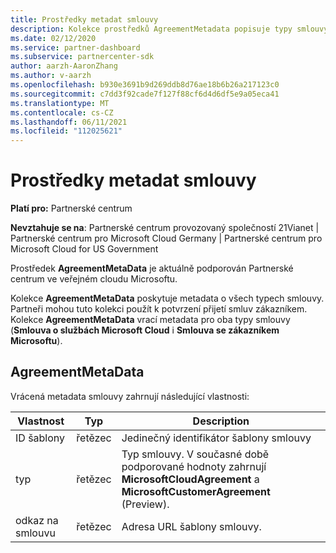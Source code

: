 ```yaml
---
title: Prostředky metadat smlouvy
description: Kolekce prostředků AgreementMetadata popisuje typy smlouvy, které mohou partneři použít k potvrzení přijetí zákazníkem.
ms.date: 02/12/2020
ms.service: partner-dashboard
ms.subservice: partnercenter-sdk
author: aarzh-AaronZhang
ms.author: v-aarzh
ms.openlocfilehash: b930e3691b9d269ddb8d76ae18b6b26a217123c0
ms.sourcegitcommit: c7dd3f92cade7f127f88cf6d4d6df5e9a05eca41
ms.translationtype: MT
ms.contentlocale: cs-CZ
ms.lasthandoff: 06/11/2021
ms.locfileid: "112025621"
---
```

# <a name="agreement-metadata-resources"></a>Prostředky metadat smlouvy

**Platí pro:** Partnerské centrum

**Nevztahuje se na**: Partnerské centrum provozovaný společností 21Vianet | Partnerské centrum pro Microsoft Cloud Germany | Partnerské centrum pro Microsoft Cloud for US Government

Prostředek **AgreementMetaData** je aktuálně podporován Partnerské centrum ve veřejném cloudu Microsoftu. 

Kolekce **AgreementMetaData** poskytuje metadata o všech typech smlouvy. Partneři mohou tuto kolekci použít k potvrzení přijetí smluv zákazníkem. Kolekce **AgreementMetaData** vrací metadata pro oba typy smlouvy (**Smlouva o službách Microsoft Cloud** i **Smlouva se zákazníkem Microsoftu**).

## <a name="agreementmetadata"></a>AgreementMetaData

Vrácená metadata smlouvy zahrnují následující vlastnosti:

| Vlastnost      | Typ               | Description                                                                       |
|---------------|--------------------|-----------------------------------------------------------------------------------|
| ID šablony    | řetězec             | Jedinečný identifikátor šablony smlouvy                                       |
| typ          | řetězec             | Typ smlouvy. V současné době podporované hodnoty zahrnují **MicrosoftCloudAgreement** a **MicrosoftCustomerAgreement** (Preview). |
| odkaz na smlouvu | řetězec             | Adresa URL šablony smlouvy.                                                    |
